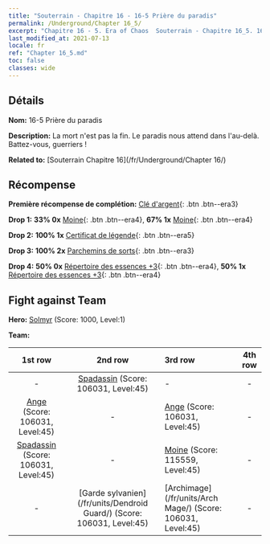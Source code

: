 ```yaml
---
title: "Souterrain - Chapitre 16 - 16-5 Prière du paradis"
permalink: /Underground/Chapter 16_5/
excerpt: "Chapitre 16 - 5. Era of Chaos  Souterrain - Chapitre 16_5. 16-5 Prière du paradis"
last_modified_at: 2021-07-13
locale: fr
ref: "Chapter 16_5.md"
toc: false
classes: wide
---
```


## Détails

 **Nom:** 16-5 Prière du paradis

 **Description:** La mort n'est pas la fin. Le paradis nous attend dans l'au-delà. Battez-vous, guerriers !

 **Related to:** [Souterrain Chapitre 16](/fr/Underground/Chapter 16/)

## Récompense

 **Première récompense de complétion:** [Clé d'argent](/ItemsFR/con_693/){: .btn .btn--era3}

 **Drop 1:** **33% 0x** [Moine](/ItemsFR/unt_194/){: .btn .btn--era4}, **67% 1x** [Moine](/ItemsFR/unt_194/){: .btn .btn--era4}

 **Drop 2:** **100% 1x** [Certificat de légende](/ItemsFR/mat_67/){: .btn .btn--era5}

 **Drop 3:** **100% 2x** [Parchemins de sorts](/ItemsFR/con_694/){: .btn .btn--era3}

 **Drop 4:** **50% 0x** [Répertoire des essences +3](/ItemsFR/mat_60/){: .btn .btn--era4}, **50% 1x** [Répertoire des essences +3](/ItemsFR/mat_60/){: .btn .btn--era4}


## Fight against Team
 **Hero:** [Solmyr](/fr/heroes/Solmyr/) (Score: 1000, Level:1)

 **Team:**


  | 1st row | 2nd row | 3rd row | 4th row |
  |:----:|:----:|:----|:----:|
  | - | [Spadassin](/fr/units/Swordsman/) (Score: 106031, Level:45)  | - | - |
  | [Ange](/fr/units/Angel/) (Score: 106031, Level:45)  | - | [Ange](/fr/units/Angel/) (Score: 106031, Level:45)  | - |
  | [Spadassin](/fr/units/Swordsman/) (Score: 106031, Level:45)  | - | [Moine](/fr/units/Monk/) (Score: 115559, Level:45)  | - |
  | - | [Garde sylvanien](/fr/units/Dendroid Guard/) (Score: 106031, Level:45)  | [Archimage](/fr/units/Arch Mage/) (Score: 106031, Level:45)  | - |


